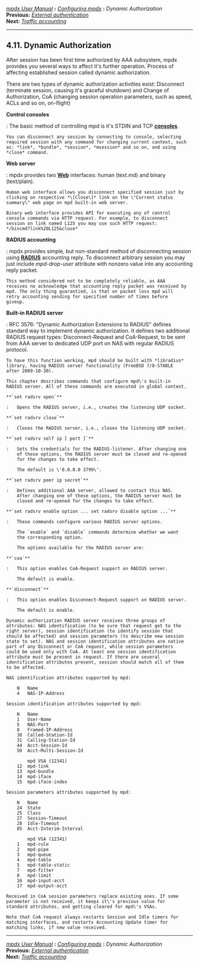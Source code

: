 [*mpdx User Manual*](README.md) **:** [*Configuring mpdx*](mpd17.md)
**:** *Dynamic Authorization*\
**Previous:** [*External authentication*](mpd31.md)\
**Next:** [*Traffic accounting*](mpd33.md)

------------------------------------------------------------------------

## 4.11. Dynamic Authorization

After session has been first time authorized by AAA subsystem, mpdx
provides you several ways to affect it\'s further operation. Process of
affecting established session called dynamic authorization.

There are two types of dynamic authorization activities exist:
Disconnect (terminate session, causing it\'s graceful shutdown) and
Change of Authorization, CoA (changing session operation parameters,
such as speed, ACLs and so on, on-flight)

**Control consoles**

:   The basic method of controlling mpd is it\'s STDIN and TCP
    **[consoles](mpd40.md#console)**.

    You can disconnect any session by connecting to console, selecting
    required session with any command for changing current context, such
    as: *link*, *bundle*, *session*, *msession* and so on, and using
    *close* command.

**Web server**

:   mpdx provides two **[Web](mpd41.md#web)** interfaces: human
    (text.md) and binary (text/plain).

    Human web interface allows you disconnect specified session just by
    clicking on respective *\[Close\]* link on the \"Current status
    summary\" web page on mpd built-in web server.

    Binary web interface provides API for executing any of control
    console commands via HTTP request. For example, to disconnect
    session on link named L125 you may use such HTTP request:
    */bincmd?link%20L125&close*

**RADIUS accounting**

:   mpdx provides simple, but non-standard method of disconnecting
    session using **[RADIUS](mpd30.md#radius)** accounting reply. To
    disconnect arbitrary session you may just include *mpd-drop-user*
    attribute with nonzero value into any accounting reply packet.

    This method considered not to be completely reliable, as AAA
    receives no acknowledge that accounting reply packet was received by
    mpd. The only thing guarantied, is that on packet loss mpd will
    retry accounting sending for specified number of times before
    giveup.

**Built-in RADIUS server**

:   RFC 3576: \"Dynamic Authorization Extensions to RADIUS\" defines
    standard way to implement dynamic authorization. It defines two
    additional RADIUS request types: Disconnect-Request and CoA-Request,
    to be sent from AAA server to dedicated UDP port on NAS with regular
    RADIUS protocol.

    To have this function working, mpd should be built with *libradius*
    library, having RADIUS server functionality (FreeBSD 7/8-STABLE
    after 2009-10-30).

    This chapter describes commands that configure mpd\'s built-in
    RADIUS server. All of these commands are executed in global context.

    **`set radsrv open`**

    :   Opens the RADIUS server, i.e., creates the listening UDP socket.

    **`set radsrv close`**

    :   Closes the RADIUS server, i.e., closes the listening UDP socket.

    **`set radsrv self ip [ port ]`**

    :   Sets the credentials for the RADIUS-listener. After changing one
        of these options, the RADIUS server must be closed and re-opened
        for the changes to take effect.

        The default is \'0.0.0.0 3799\'.

    **`set radsrv peer ip secret`**

    :   Defines additional AAA server, allowed to contact this NAS.
        After changing one of these options, the RADIUS server must be
        closed and re-opened for the changes to take effect.

    **`set radsrv enable option ... set radsrv disable option ...`**

    :   These commands configure various RADIUS server options.

        The `enable` and `disable` commands determine whether we want
        the corresponding option.

        The options available for the RADIUS server are:

    **`coa`**

    :   This option enables CoA-Request support on RADIUS server.

        The default is enable.

    **`disconnect`**

    :   This option enables Disconnect-Request support on RADIUS server.

        The default is enable.

    Dynamic authorization RADIUS server receives three groups of
    attributes: NAS identification (to be sure that request got to the
    right server), session identification (to identify session that
    should be affected) and session parameters (to describe new session
    state to set). NAS and session identification attributes are native
    part of any Disconnect or CoA request, while session parameters
    could be used only with CoA. At least one session identification
    attribute must be present in request. If there are several
    identification attributes present, session should match all of them
    to be affected.

    NAS identification attributes supported by mpd:

        N   Name
        4   NAS-IP-Address

    Session identification attributes supported by mpd:

        N   Name
        1   User-Name
        5   NAS-Port
        8   Framed-IP-Address
        30  Called-Station-Id
        31  Calling-Station-Id
        44  Acct-Session-Id
        50  Acct-Multi-Session-Id

            mpd VSA (12341)
        12  mpd-link
        13  mpd-bundle
        14  mpd-iface
        15  mpd-iface-index

    Session parameters attributes supported by mpd:

        N   Name
        24  State
        25  Class
        27  Session-Timeout
        28  Idle-Timeout
        85  Acct-Interim-Interval

            mpd VSA (12341)
        1   mpd-rule
        2   mpd-pipe
        3   mpd-queue
        4   mpd-table
        5   mpd-table-static
        7   mpd-filter
        8   mpd-limit
        16  mpd-input-acct
        17  mpd-output-acct

    Received in CoA session parameters replace existing ones. If some
    parameter is not received, it keeps it\'s previous value for
    standard attributes, and getting cleared for mpd\'s VSAs.

    Note that CoA request always restarts Session and Idle timers for
    matching interfaces, and restarts Accounting Update timer for
    matching links, if new value received.

------------------------------------------------------------------------

[*mpdx User Manual*](README.md) **:** [*Configuring mpdx*](mpd17.md)
**:** *Dynamic Authorization*\
**Previous:** [*External authentication*](mpd31.md)\
**Next:** [*Traffic accounting*](mpd33.md)
